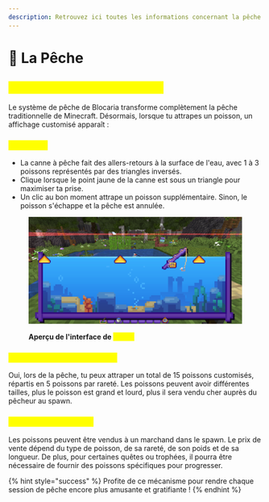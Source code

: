 ```yaml
---
description: Retrouvez ici toutes les informations concernant la pêche
---
```


# 🎣 La Pêche

## <mark style="color:yellow;">E</mark><mark style="color:yellow;">**n quoi consiste ce système ?**</mark>

Le système de pêche de Blocaria transforme complètement la pêche traditionnelle de Minecraft. Désormais, lorsque tu attrapes un poisson, un affichage customisé apparaît :&#x20;

### <mark style="color:yellow;">Affichage</mark>

* La canne à pêche fait des allers-retours à la surface de l'eau, avec 1 à 3 poissons représentés par des triangles inversés.&#x20;
* Clique lorsque le point jaune de la canne est sous un triangle pour maximiser ta prise.&#x20;
* Un clic au bon moment attrape un poisson supplémentaire. Sinon, le poisson s'échappe et la pêche est annulée.

<figure><img src="../.gitbook/assets/image (1) (1) (1) (1) (1).png" alt=""><figcaption><p><strong>Aperçu de l'interface de </strong><mark style="color:yellow;"><strong>pêche</strong></mark></p></figcaption></figure>

### <mark style="color:yellow;">D</mark><mark style="color:yellow;">**es poissons customisés ?**</mark>

Oui, lors de la pêche, tu peux attraper un total de 15 poissons customisés, répartis en 5 poissons par rareté. Les poissons peuvent avoir différentes tailles, plus le poisson est grand et lourd, plus il sera vendu cher auprès du pêcheur au spawn.

### <mark style="color:yellow;">U</mark><mark style="color:yellow;">**tilité des poissons ?**</mark>

Les poissons peuvent être vendus à un marchand dans le spawn. Le prix de vente dépend du type de poisson, de sa rareté, de son poids et de sa longueur. De plus, pour certaines quêtes ou trophées, il pourra être nécessaire de fournir des poissons spécifiques pour progresser.

{% hint style="success" %}
Profite de ce mécanisme pour rendre chaque session de pêche encore plus amusante et gratifiante !
{% endhint %}
